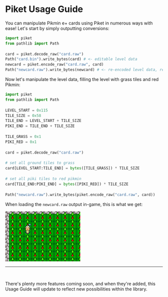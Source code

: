 # Piket Usage Guide
You can manipulate Pikmin e+ cards using Piket in numerous ways with ease! Let's start by simply outputting conversions:
```py
import piket
from pathlib import Path

card = piket.decode_raw("card.raw")
Path("card.bin").write_bytes(card) # <- editable level data
newcard = piket.encode_raw("card.raw", card)
Path("newcard.raw").write_bytes(newcard) # <- re-encoded level data, ready for playing
```

Now let's manipulate the level data, filling the level with grass tiles and red Pikmin:
```py
import piket
from pathlib import Path

LEVEL_START = 0x115
TILE_SIZE = 0x58
TILE_END = LEVEL_START + TILE_SIZE
PIKI_END = TILE_END + TILE_SIZE

TILE_GRASS = 0x1
PIKI_RED = 0x1

card = piket.decode_raw("card.raw")

# set all ground tiles to grass
card[LEVEL_START:TILE_END] = bytes([TILE_GRASS]) * TILE_SIZE

# set all piki tiles to red pikmin
card[TILE_END:PIKI_END] = bytes([PIKI_RED]) * TILE_SIZE

Path("newcard.raw").write_bytes(piket.encode_raw("card.raw", card))
```

When loading the `newcard.raw` output in-game, this is what we get:

![demo_allgrass_allred](https://raw.githubusercontent.com/plxl/piket/refs/heads/main/docs/demo_allgrass_allred.png)

---
<br>

There's plenty more features coming soon, and when they're added, this Usage Guide will update to reflect new possibilities within the library.
